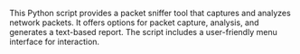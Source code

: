 This Python script provides a packet sniffer tool that captures and analyzes network packets. It offers options for packet capture, analysis, and generates a text-based report. The script includes a user-friendly menu interface for interaction.
